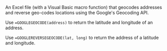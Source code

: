 An Excel file (with a Visual Basic macro function) that geocodes addresses and
reverse geo-codes locations using the Google's Geocoding API.

Use `=GOOGLEGEOCODE(address)` to return the latitude and longitude of an address.

Use `=GOOGLEREVERSEGEOCODE(lat, long)` to return the address of a latitude and longitude.
